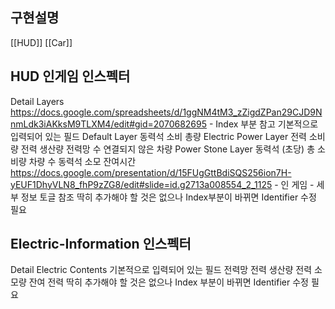 ## 구현설명
[[HUD]]
[[Car]]
## HUD 인게임 인스펙터
Detail Layers
	https://docs.google.com/spreadsheets/d/1ggNM4tM3_zZigdZPan29CJD9NnmLdk3iAKksM9TLXM4/edit#gid=2070682695 - Index 부분 참고
	기본적으로 입력되어 있는 필드
		Default Layer
			동력석 소비 총량
		Electric Power Layer
			전력 소비량
			전력 생산량
			전력망 수
			연결되지 않은 차량
		Power Stone Layer
			동력석 (초당) 총 소비량
			차량 수
			동력석 소모 잔여시간
	https://docs.google.com/presentation/d/15FUgGttBdiSQS256ion7H-yEUF1DhyVLN8_fhP9zZG8/edit#slide=id.g2713a008554_2_1125 - 인 게임 - 세부 정보 토글 참조
	딱히 추가해야 할 것은 없으나 Index부분이 바뀌면 Identifier 수정 필요
## Electric-Information 인스펙터
Detail Electric Contents
	기본적으로 입력되어 있는 필드
		전력망
		전력 생산량
		전력 소모량
		잔여 전력
	딱히 추가해야 할 것은 없으나 Index 부분이 바뀌면 Identifier 수정 필요
